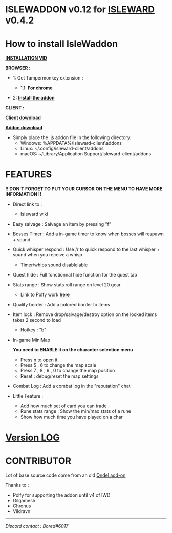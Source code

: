 # ISLEWADDON v0.12 for [ISLEWARD](https://gitlab.com/Isleward/isleward) v0.4.2

# How to install IsleWaddon
  [**INSTALLATION VID**](https://www.youtube.com/watch?v=ioSmA3vHz2Q)
  
  **BROWSER :**

- 1: Get Tampermonkey extension :

  - 1.1: [**For chrome**](https://chrome.google.com/webstore/detail/tampermonkey/dhdgffkkebhmkfjojejmpbldmpobfkfo)

- 2: [**Install the addon**](https://github.com/Netpush/IsleWaddon/raw/master/Loader.user.js)

 
 **CLIENT :**
  
[**Client download**](https://bigbadwaffle.itch.io/isleward)

[**Addon download**](https://mega.nz/#!N6xUHAyT!lQt0sCcNATi3BEhaJur4i34GyRNPNL7XcQ318MWeG6w)

* Simply place the .js addon file in the following directory:
    * Windows: %APPDATA%\isleward-client\addons
    * Linux: ~/.config/isleward-client/addons
    * macOS: ~/Library/Application Support/isleward-client/addons

# FEATURES

**!! DON'T FORGET TO PUT YOUR CURSOR ON THE MENU TO HAVE MORE INFORMATION !!**

- Direct link to :
  - Isleward wiki
- Easy salvage : Salvage an item by pressing "f"
- Bosses Timer : Add a in-game timer to know when bosses will respawn + sound
- Quick whisper respond : Use /r to quick respond to the last whisper + sound when you receive a whisp
  - Timer/whips sound disablelable
- Quest hide : Full fonctionnal hide function for the quest tab
- Stats range : Show stats roll range on level 20 gear
  - Link to Polfy work [**here**](https://docs.google.com/spreadsheets/d/19QyBzRNMCFd3l8GwQPfDfPvwvXO_vnDtY3IHFa6kQeU/edit?usp=sharing)
- Quality border : Add a colored border to items
- Item lock : Remove drop/salvage/destroy option on the locked items takes 2 second to load
  - Hotkey : "b"
- In-game MiniMap

  **You need to ENABLE it on the character selection menu**
  - Press n to open it
  - Press 5 , 6 to change the map scale
  - Press 7 , 8 , 9 , 0 to change the map position
  - Reset : debug/reset the map settings
- Combat Log : Add a combat log in the "reputation" chat
- Little Feature :
  - Add how much set of card you can trade
  - Rune stats range : Show the min/max stats of a rune
  - Show how much time you have played on a char

# [Version LOG](https://github.com/Netpush/IsleWaddon/blob/master/Version_Log.text)

# CONTRIBUTOR

Lot of base source code come from an old [Qndel add-on](https://github.com/qndel/IslewardAddonBundle)

Thanks to : 
  - Polfy for supporting the addon until v4 of IWD
  - Gilgamesh
  - Chronus
  - Vildravn

<hr>

*Discord contact : Bored#6017*
